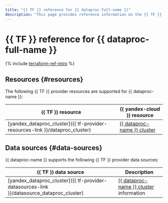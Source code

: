 ```yaml
---
title: "{{ TF }} reference for {{ dataproc-full-name }}"
description: "This page provides reference information on the {{ TF }} provider resources and data sources supported for {{ dataproc-name }}."
---
```


# {{ TF }} reference for {{ dataproc-full-name }}

{% include [terraform-ref-intro](../_includes/terraform-ref-intro.md) %}

## Resources {#resources}

The following {{ TF }} provider resources are supported for {{ dataproc-name }}:

| **{{ TF }} resource** | **{{ yandex-cloud }} resource** |
| --- | --- |
| [yandex_dataproc_cluster]({{ tf-provider-resources-link }}/dataproc_cluster) | [{{ dataproc-name }} cluster](./concepts/index.md#resources) |

## Data sources {#data-sources}

{{ dataproc-name }} supports the following {{ TF }} provider data sources:

| **{{ TF }} data source** | **Description** |
| --- | --- |
| [yandex_dataproc_cluster]({{ tf-provider-datasources-link }}/datasource_dataproc_cluster) | [{{ dataproc-name }} cluster](./concepts/index.md#resources) information |
